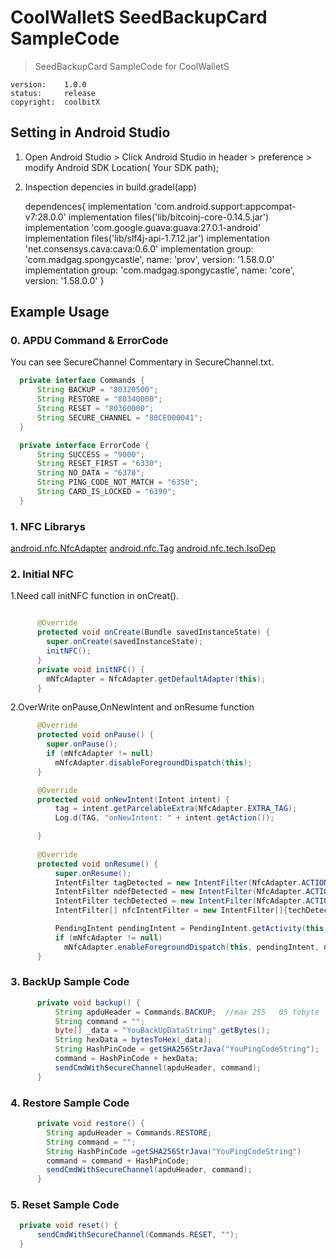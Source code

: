 # CoolWalletS SeedBackupCard SampleCode

> SeedBackupCard SampleCode for CoolWalletS

```
version:    1.0.0
status:     release
copyright:  coolbitX
```

## Setting in Android Studio

1. Open Android Studio > Click Android Studio in header > preference > modify Android SDK Location( Your SDK path);

2. Inspection depencies in build.gradel(app)

    dependences{
        implementation 'com.android.support:appcompat-v7:28.0.0'
        implementation files('lib/bitcoinj-core-0.14.5.jar')
         implementation 'com.google.guava:guava:27.0.1-android'
         implementation files('lib/slf4j-api-1.7.12.jar')
         implementation 'net.consensys.cava:cava:0.6.0'
         implementation group: 'com.madgag.spongycastle', name: 'prov', version: '1.58.0.0'
         implementation group: 'com.madgag.spongycastle', name: 'core', version: '1.58.0.0'
    }

## Example Usage

### 0. APDU Command  & ErrorCode

You can see SecureChannel Commentary  in SecureChannel.txt.

```JAVA
  private interface Commands {
      String BACKUP = "80320500";
      String RESTORE = "80340000";
      String RESET = "80360000";
      String SECURE_CHANNEL = "80CE000041";
  }

  private interface ErrorCode {
      String SUCCESS = "9000";
      String RESET_FIRST = "6330";
      String NO_DATA = "6370";
      String PING_CODE_NOT_MATCH = "6350";
      String CARD_IS_LOCKED = "6390";
  }
```

### 1. NFC Librarys
[android.nfc.NfcAdapter](https://developer.android.com/reference/android/nfc/NfcAdapter)
[android.nfc.Tag](https://developer.android.com/reference/android/nfc/Tag)
[android.nfc.tech.IsoDep](https://developer.android.com/reference/android/nfc/tech/IsoDep) 


### 2. Initial NFC
1.Need call initNFC function in onCreat().
```JAVA

      @Override
      protected void onCreate(Bundle savedInstanceState) {
        super.onCreate(savedInstanceState);
        initNFC();
      }
      private void initNFC() {
        mNfcAdapter = NfcAdapter.getDefaultAdapter(this);
      }

```
2.OverWrite onPause,OnNewIntent and onResume function
```JAVA
      @Override
      protected void onPause() {
        super.onPause();
        if (mNfcAdapter != null)
          mNfcAdapter.disableForegroundDispatch(this);
      }

      @Override
      protected void onNewIntent(Intent intent) {
          tag = intent.getParcelableExtra(NfcAdapter.EXTRA_TAG);
          Log.d(TAG, "onNewIntent: " + intent.getAction());

      }
      
      @Override
      protected void onResume() {
          super.onResume();
          IntentFilter tagDetected = new IntentFilter(NfcAdapter.ACTION_TAG_DISCOVERED);
          IntentFilter ndefDetected = new IntentFilter(NfcAdapter.ACTION_NDEF_DISCOVERED);
          IntentFilter techDetected = new IntentFilter(NfcAdapter.ACTION_TECH_DISCOVERED);
          IntentFilter[] nfcIntentFilter = new IntentFilter[]{techDetected, tagDetected, ndefDetected};

          PendingIntent pendingIntent = PendingIntent.getActivity(this, 0, new Intent(this, getClass()).addFlags(Intent.FLAG_ACTIVITY_SINGLE_TOP), 0);
          if (mNfcAdapter != null)
            mNfcAdapter.enableForegroundDispatch(this, pendingIntent, nfcIntentFilter, null);     
      }
```

### 3. BackUp Sample Code


```JAVA
      private void backup() {
          String apduHeader = Commands.BACKUP;  //max 255   05 tobyte
          String command = "";
          byte[] _data = "YouBackUpDataString".getBytes();
          String hexData = bytesToHex(_data);
          String HashPinCode = getSHA256StrJava("YouPingCodeString");
          command = HashPinCode + hexData;
          sendCmdWithSecureChannel(apduHeader, command);
      }
```

### 4. Restore Sample Code


```JAVA
      private void restore() {
        String apduHeader = Commands.RESTORE;
        String command = "";
        String HashPinCode =getSHA256StrJava("YouPingCodeString")
        command = command + HashPinCode;
        sendCmdWithSecureChannel(apduHeader, command);
      }
```

### 5. Reset Sample Code


```JAVA
  private void reset() {
      sendCmdWithSecureChannel(Commands.RESET, "");
  }
```
